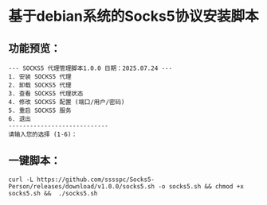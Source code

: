 # 基于debian系统的Socks5协议安装脚本

## 功能预览：
```
--- SOCKS5 代理管理脚本1.0.0 日期：2025.07.24 ---
1. 安装 SOCKS5 代理
2. 卸载 SOCKS5 代理
3. 查看 SOCKS5 代理状态
4. 修改 SOCKS5 配置 (端口/用户/密码)
5. 重启 SOCKS5 服务
6. 退出
----------------------------
请输入您的选择 (1-6)：
```
## 一键脚本：
```
curl -L https://github.com/sssspc/Socks5-Person/releases/download/v1.0.0/socks5.sh -o socks5.sh && chmod +x socks5.sh &&  ./socks5.sh
```
